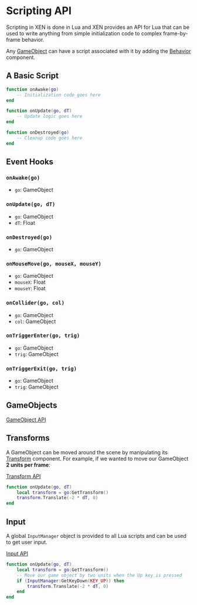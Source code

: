 # Scripting API

Scripting in XEN is done in Lua and XEN provides an API for Lua that can be used to write anything
from
simple initialization code to complex frame-by-frame behavior.

Any [GameObject]() can have a script associated with it by adding the [Behavior]() component.

## A Basic Script

```lua
function onAwake(go)
    -- Initialization code goes here
end

function onUpdate(go, dT)
    -- Update logic goes here
end

function onDestroyed(go)
    -- Cleanup code goes here
end 
```

## Event Hooks

### `onAwake(go)`

- `go`: GameObject

### `onUpdate(go, dT)`

- `go`: GameObject
- `dT`: Float

### `onDestroyed(go)`

- `go`: GameObject

### `onMouseMove(go, mouseX, mouseY)`

- `go`: GameObject
- `mouseX`: Float
- `mouseY`: Float

### `onCollider(go, col)`

- `go`: GameObject
- `col`: GameObject

### `onTriggerEnter(go, trig)`

- `go`: GameObject
- `trig`: GameObject

### `onTriggerExit(go, trig)`

- `go`: GameObject
- `trig`: GameObject

## GameObjects

[GameObject API]()

## Transforms

A GameObject can be moved around the scene by manipulating its [Transform]() component. For example,
if we wanted to move our GameObject **2 units per frame**:

[Transform API]()

```lua
function onUpdate(go, dT)
    local transform = go:GetTransform()
    transform.Translate(-2 * dT, 0)
end
```

## Input

A global `InputManager` object is provided to all Lua scripts and can be used to get
user input.

[Input API]()

```lua
function onUpdate(go, dT)
    local transform = go:GetTransform()
    -- Move our game object by two units when the Up key is pressed
    if (InputManager:GetKeyDown(KEY_UP)) then
        transform.Translate(-2 * dT, 0)
    end
end
```